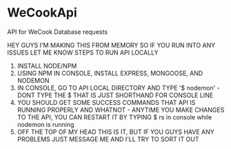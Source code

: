 # WeCookApi
API for WeCook Database requests

HEY GUYS I'M MAKING THIS FROM MEMORY SO IF YOU RUN INTO ANY ISSUES LET ME KNOW
STEPS TO RUN API LOCALLY
  1) INSTALL NODE/NPM
  2) USING NPM IN CONSOLE, INSTALL EXPRESS, MONGOOSE, AND NODEMON
  3) IN CONSOLE, GO TO API LOCAL DIRECTORY AND TYPE '$ nodemon'
    - DONT TYPE THE $ THAT IS JUST SHORTHAND FOR CONSOLE LINE
  4) YOU SHOULD GET SOME SUCCESS COMMANDS THAT API IS RUNNING PROPERLY AND WHATNOT
    - ANYTIME YOU MAKE CHANGES TO THE API, YOU CAN RESTART IT BY TYPING $ rs in console while nodemon is running
  5) OFF THE TOP OF MY HEAD THIS IS IT, BUT IF YOU GUYS HAVE ANY PROBLEMS JUST MESSAGE ME AND I'LL TRY TO SORT IT OUT
